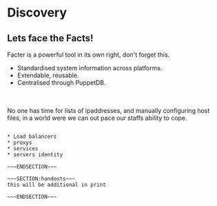 <!SLIDE>
# Discovery  #
## Lets face the Facts! ##


Facter is a powerful tool in its own right, don't forget this.

* Standardised system information across platforms.
* Extendable, reusable.
* Centralised through PuppetDB.
 
<br />
<br />
No one has time for lists of ipaddresses, and manually configuring host files, in a world were we can out pace our staffs ability to cope.



~~~SECTION:notes~~~

* Load balancers
* proxys
* services
* servers identity

~~~ENDSECTION~~~

~~~SECTION:handouts~~~
this will be additional in print

~~~ENDSECTION~~~

